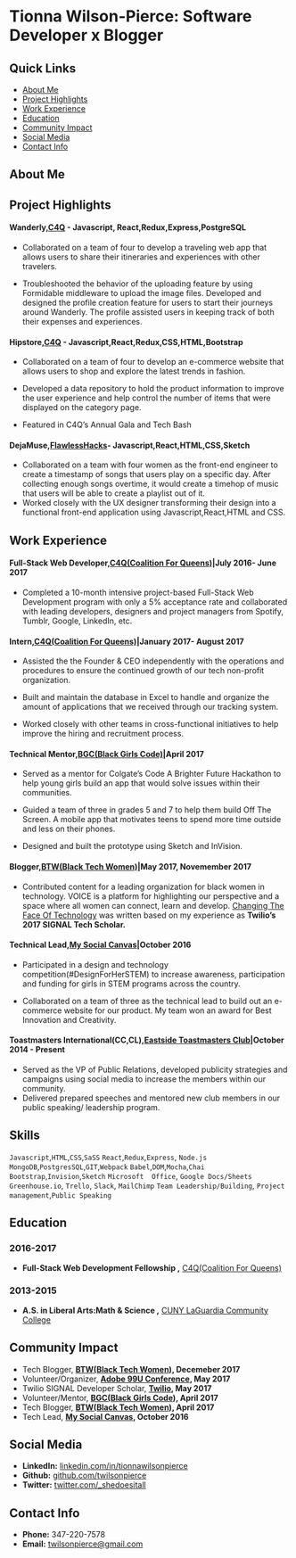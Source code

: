 # Tionna Wilson-Pierce: Software Developer x Blogger 

## Quick Links 
* [About Me](#about-me)
* [Project Highlights](#projects)
* [Work Experience](#work-experience)
* [Education](#education)
* [Community Impact](#community-impact)
* [Social Media](#social-media) 
* [Contact Info](#contact-info)  


## About Me <a id ="about-me"></a>


## Project Highlights <a id ="projects"></a>

#### Wanderly,[C4Q](https://www.c4q.nyc/) - Javascript, React,Redux,Express,PostgreSQL 
* Collaborated on a team of four to develop a traveling web app that allows users to share their itineraries and experiences with other travelers. 

* Troubleshooted the behavior of the uploading feature by using Formidable middleware to upload the image files. 
Developed and designed the profile creation feature for users to start their journeys around Wanderly. The profile assisted users in keeping track of both their expenses and experiences.

#### Hipstore,[C4Q](https://www.c4q.nyc/) - Javascript,React,Redux,CSS,HTML,Bootstrap
* Collaborated on a team of four to develop an e-commerce website that allows users to shop and explore the latest trends in fashion.

* Developed a data repository to hold the product information to improve the user experience and help control the number of items that were displayed on the category page. 

* Featured in C4Q’s Annual Gala and Tech Bash


#### DejaMuse,[FlawlessHacks](http://flawlesshacks.com/)- Javascript,React,HTML,CSS,Sketch
 * Collaborated on a team with four women as the front-end engineer to create a timestamp of songs that users play on a specific day. After collecting enough songs overtime, it would create a timehop of music that users will be able to create a playlist out of it.
 * Worked closely with the UX designer transforming their design into a functional front-end application using Javascript,React,HTML and CSS. 

## Work Experience <a id ="work-experience"></a>

#### Full-Stack Web Developer,[C4Q(Coalition For Queens)](https://www.c4q.nyc/)|July 2016- June 2017 
* Completed a 10-month intensive project-based Full-Stack Web Development program with only a 5% acceptance rate and collaborated with leading developers, designers and project managers from Spotify, Tumblr, Google, LinkedIn, etc. 

#### Intern,[C4Q(Coalition For Queens)](https://www.c4q.nyc/)|January 2017- August 2017
* Assisted the the Founder & CEO independently with the operations and procedures to ensure the continued growth of our tech non-profit organization.

* Built and maintain the database in Excel to handle and organize the amount of applications that we received through our tracking system.

* Worked closely with other teams in cross-functional initiatives to help improve the hiring and recruitment process. 

####  Technical Mentor,[BGC(Black Girls Code)](http://www.blackgirlscode.com/)|April 2017
* Served as a mentor for Colgate’s Code A Brighter Future Hackathon to help young girls build an app that would solve issues within their communities. 

* Guided a team of three in grades 5 and 7 to help them build Off The Screen. A mobile app that motivates teens to spend more time outside and less on their phones. 

* Designed and built the prototype using Sketch and InVision.  

#### Blogger,[BTW(Black Tech Women)](http://blacktechwomen.strikingly.com/)|May 2017, Novemember 2017
* Contributed content for a leading organization for black women in technology. VOICE is a platform for highlighting our perspective and a space where all women can connect, learn and develop. <a href="https://medium.com/@BlackTechWomen/changing-the-face-of-technology-highlights-from-signal-333e686e2e98">Changing The Face Of Technology</a> was written based on my experience as **Twilio’s 2017 SIGNAL Tech Scholar.**

#### Technical Lead,[My Social Canvas](http://mysocialcanvas.com/)|October 2016
* Participated in a design and technology competition(#DesignForHerSTEM) to increase awareness, participation and funding for girls in STEM programs across the country.

* Collaborated on a team of three as the technical lead to build out an e-commerce website for our product.  My team won an award for Best Innovation and Creativity. 

#### Toastmasters International(CC,CL),[Eastside Toastmasters Club](https://www.toastmasters.org/)|October 2014 - Present 
* Served as the VP of Public Relations, developed publicity strategies and campaigns using social media to increase the members within our community.
* Delivered prepared speeches and mentored new club members in our public speaking/ leadership program.

## Skills 

`Javascript`,`HTML`,`CSS`,`SaSS`
`React`,`Redux`,`Express`, `Node.js`
`MongoDB`,`PostgresSQL`,`GIT`,`Webpack`
`Babel`,`DOM`,`Mocha`,`Chai`
`Bootstrap`,`Invision`,`Sketch`
`Microsoft  Office`, `Google Docs/Sheets`
`Greenhouse.io`, `Trello`, `Slack`, `MailChimp`
`Team Leadership/Building`, `Project management`,`Public Speaking` 


## Education <a id ="education"></a>

### 2016-2017
* **Full-Stack Web Development Fellowship ,** [C4Q(Coalition For Queens)](https://www.c4q.nyc/)

### 2013-2015
*  **A.S. in Liberal Arts:Math & Science ,** [CUNY LaGuardia Community College](https://www.laguardia.edu/home/Default.aspx)


## Community Impact <a id ="community-impact"></a>
 
* Tech Blogger, **[BTW(Black Tech Women)](http://blacktechwomen.strikingly.com/), Decemeber 2017**
* Volunteer/Organizer, **[Adobe 99U Conference](https://conference.99u.com/), May 2017**
* Twilio SIGNAL Developer Scholar, **[Twilio](https://signal.twilio.com/), May 2017**
* Volunteer/Mentor, **[BGC(Black Girls Code)](http://www.blackgirlscode.com/), April 2017**
* Tech Blogger, **[BTW(Black Tech Women)](http://blacktechwomen.strikingly.com/), April 2017**
* Tech Lead, **[My Social Canvas](http://mysocialcanvas.com/designhackathon/), October 2016**


## Social Media <a id ="social-media"></a>
* **LinkedIn:**  [linkedin.com/in/tionnawilsonpierce](https://www.linkedin.com/in/tionnawilsonpierce)
* **Github:**    [github.com/twilsonpierce](https://github.com/twilsonpierce)
* **Twitter:**   [twitter.com/_shedoesitall](https://twitter.com/_shedoesitall)


## Contact Info <a id ="contact-info"></a>
* **Phone:**  347-220-7578
* **Email:**  [twilsonpierce@gmail.com](twilsonpierce@gmail.com)

